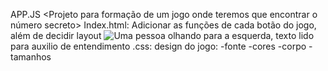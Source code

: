 APP.JS <Projeto para formação de um jogo onde teremos que encontrar o número secreto>
Index.html: Adicionar as funções de cada botão do jogo, além de decidir layout <img src="./img/ia.png" alt="Uma pessoa olhando para a esquerda" class="container__imagem-pessoa" />, texto lido para auxilio de entendimento <script src="https://code.responsivevoice.org/responsivevoice.js"></script>
.css: design do jogo:
-fonte
-cores
-corpo
-tamanhos
